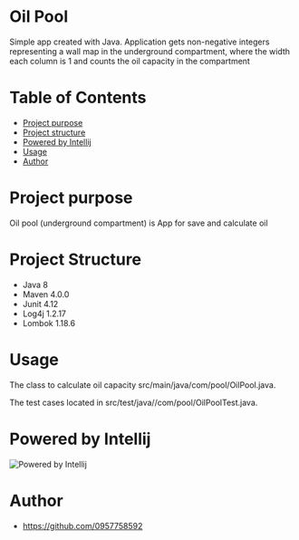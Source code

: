 # Oil Pool
Simple app created with Java. Application gets non-negative integers representing a wall map in the underground compartment,
where the width each column is 1 and counts the oil capacity in the compartment

# Table of Contents
* [Project purpose](#purpose)
* [Project structure](#structure)
* [Powered by Intellij](#powered)
* [Usage](#usage)
* [Author](#author)

# <a name="purpose"></a>Project purpose
Oil pool (underground compartment) is App for save and calculate oil

# <a name="structure"></a>Project Structure
* Java 8
* Maven 4.0.0
* Junit 4.12
* Log4j 1.2.17
* Lombok 1.18.6

# <a name="usage"></a>Usage
The class to calculate oil capacity src/main/java/com/pool/OilPool.java.

The test cases  located in src/test/java//com/pool/OilPoolTest.java.

# <a name="powered"></a>Powered by Intellij
![Powered by Intellij](https://dashboard.snapcraft.io/site_media/appmedia/2017/10/logo_zjwX5FR.png)

# <a name="author"></a>Author
* https://github.com/0957758592